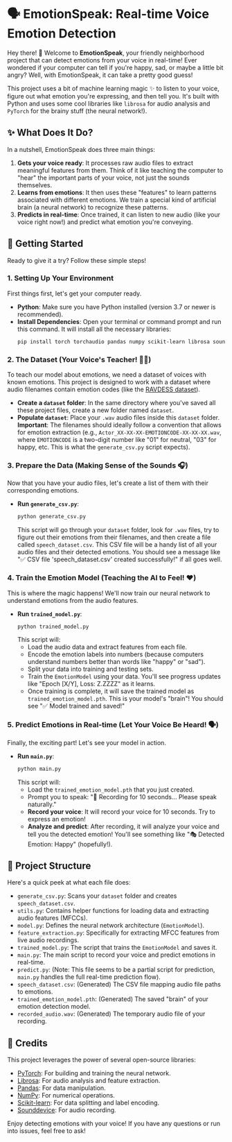 # 🗣️ EmotionSpeak: Real-time Voice Emotion Detection

Hey there! 👋 Welcome to **EmotionSpeak**, your friendly neighborhood project that can detect emotions from your voice in real-time! Ever wondered if your computer can tell if you're happy, sad, or maybe a little bit angry? Well, with EmotionSpeak, it can take a pretty good guess!

This project uses a bit of machine learning magic ✨ to listen to your voice, figure out what emotion you're expressing, and then tell you. It's built with Python and uses some cool libraries like `librosa` for audio analysis and `PyTorch` for the brainy stuff (the neural network!).

## ✨ What Does It Do?

In a nutshell, EmotionSpeak does three main things:

1.  **Gets your voice ready**: It processes raw audio files to extract meaningful features from them. Think of it like teaching the computer to "hear" the important parts of your voice, not just the sounds themselves.
2.  **Learns from emotions**: It then uses these "features" to learn patterns associated with different emotions. We train a special kind of artificial brain (a neural network) to recognize these patterns.
3.  **Predicts in real-time**: Once trained, it can listen to new audio (like your voice right now!) and predict what emotion you're conveying.

## 🚀 Getting Started

Ready to give it a try? Follow these simple steps!

### 1. Setting Up Your Environment

First things first, let's get your computer ready.

* **Python**: Make sure you have Python installed (version 3.7 or newer is recommended).
* **Install Dependencies**: Open your terminal or command prompt and run this command. It will install all the necessary libraries:
    ```bash
    pip install torch torchaudio pandas numpy scikit-learn librosa sounddevice
    ```

### 2. The Dataset (Your Voice's Teacher! 🧑‍🏫)

To teach our model about emotions, we need a dataset of voices with known emotions. This project is designed to work with a dataset where audio filenames contain emotion codes (like the [RAVDESS dataset](https://www.kaggle.com/datasets/uwrfkaggle/ravdess-emotional-speech-audio)).

* **Create a `dataset` folder**: In the same directory where you've saved all these project files, create a new folder named `dataset`.
* **Populate `dataset`**: Place your `.wav` audio files inside this `dataset` folder. **Important**: The filenames should ideally follow a convention that allows for emotion extraction (e.g., `Actor_XX-XX-XX-EMOTIONCODE-XX-XX-XX.wav`, where `EMOTIONCODE` is a two-digit number like "01" for neutral, "03" for happy, etc. This is what the `generate_csv.py` script expects).

### 3. Prepare the Data (Making Sense of the Sounds 🎧)

Now that you have your audio files, let's create a list of them with their corresponding emotions.

* **Run `generate_csv.py`**:
    ```bash
    python generate_csv.py
    ```
    This script will go through your `dataset` folder, look for `.wav` files, try to figure out their emotions from their filenames, and then create a file called `speech_dataset.csv`. This CSV file will be a handy list of all your audio files and their detected emotions. You should see a message like "✅ CSV file 'speech_dataset.csv' created successfully!" if all goes well.

### 4. Train the Emotion Model (Teaching the AI to Feel! ❤️)

This is where the magic happens! We'll now train our neural network to understand emotions from the audio features.

* **Run `trained_model.py`**:
    ```bash
    python trained_model.py
    ```
    This script will:
    * Load the audio data and extract features from each file.
    * Encode the emotion labels into numbers (because computers understand numbers better than words like "happy" or "sad").
    * Split your data into training and testing sets.
    * Train the `EmotionModel` using your data. You'll see progress updates like "Epoch [X/Y], Loss: Z.ZZZZ" as it learns.
    * Once training is complete, it will save the trained model as `trained_emotion_model.pth`. This is your model's "brain"! You should see "✅ Model trained and saved!"

### 5. Predict Emotions in Real-time (Let Your Voice Be Heard! 🗣️)

Finally, the exciting part! Let's see your model in action.

* **Run `main.py`**:
    ```bash
    python main.py
    ```
    This script will:
    * Load the `trained_emotion_model.pth` that you just created.
    * Prompt you to speak: "🎤 Recording for 10 seconds... Please speak naturally."
    * **Record your voice**: It will record your voice for 10 seconds. Try to express an emotion!
    * **Analyze and predict**: After recording, it will analyze your voice and tell you the detected emotion! You'll see something like "🎭 Detected Emotion: Happy" (hopefully!).

## 📂 Project Structure

Here's a quick peek at what each file does:

* `generate_csv.py`: Scans your `dataset` folder and creates `speech_dataset.csv`.
* `utils.py`: Contains helper functions for loading data and extracting audio features (MFCCs).
* `model.py`: Defines the neural network architecture (`EmotionModel`).
* `feature_extraction.py`: Specifically for extracting MFCC features from live audio recordings.
* `trained_model.py`: The script that trains the `EmotionModel` and saves it.
* `main.py`: The main script to record your voice and predict emotions in real-time.
* `predict.py`: (Note: This file seems to be a partial script for prediction, `main.py` handles the full real-time prediction flow).
* `speech_dataset.csv`: (Generated) The CSV file mapping audio file paths to emotions.
* `trained_emotion_model.pth`: (Generated) The saved "brain" of your emotion detection model.
* `recorded_audio.wav`: (Generated) The temporary audio file of your recording.

## 🙏 Credits

This project leverages the power of several open-source libraries:

* [PyTorch](https://pytorch.org/): For building and training the neural network.
* [Librosa](https://librosa.org/): For audio analysis and feature extraction.
* [Pandas](https://pandas.pydata.org/): For data manipulation.
* [NumPy](https://numpy.org/): For numerical operations.
* [Scikit-learn](https://scikit-learn.org/): For data splitting and label encoding.
* [Sounddevice](https://python-sounddevice.readthedocs.io/): For audio recording.

Enjoy detecting emotions with your voice! If you have any questions or run into issues, feel free to ask!
